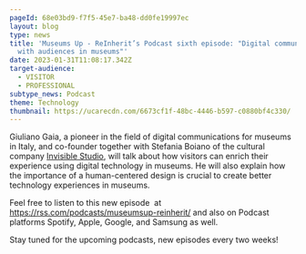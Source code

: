 ```yaml
---
pageId: 68e03bd9-f7f5-45e7-ba48-dd0fe19997ec
layout: blog
type: news
title: 'Museums Up - ReInherit’s Podcast sixth episode: "Digital communication
  with audiences in museums"'
date: 2023-01-31T11:08:17.342Z
target-audience:
  - VISITOR
  - PROFESSIONAL
subtype_news: Podcast
theme: Technology
thumbnail: https://ucarecdn.com/6673cf1f-48bc-4446-b597-c0880bf4c330/
---
```

Giuliano Gaia, a pioneer in the field of digital communications for museums in Italy, and co-founder together with Stefania Boiano of the cultural company [Invisible Studio](https://www.invisiblestudio.net/), will talk about how visitors can enrich their experience using digital technology in museums. He will also explain how the importance of a human-centered design is crucial to create better technology experiences in museums.

Feel free to listen to this new episode  at <https://rss.com/podcasts/museumsup-reinherit/> and also on Podcast platforms Spotify, Apple, Google, and Samsung as well.

Stay tuned for the upcoming podcasts, new episodes every two weeks!